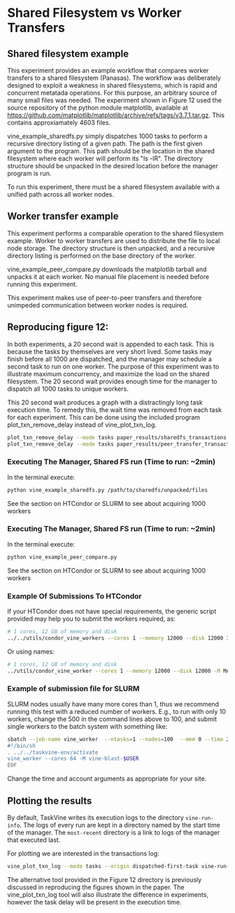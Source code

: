 # Shared Filesystem vs Worker Transfers

## Shared filesystem example

This experiment provides an example workflow that compares worker transfers to a shared filesystem (Panasas).
The workflow was deliberately designed to exploit a weakness in shared filesystems, which is rapid and concurrent metatada operations. For this
purpose, an arbitrary source of many small files was needed. The experiment shown in Figure 12 used the source repository of the python module matplotlib,
available at https://github.com/matplotlib/matplotlib/archive/refs/tags/v3.7.1.tar.gz. This contains approxiamately 4603 files.

vine\_example\_sharedfs.py simply dispatches 1000 tasks to perform a recursive directory listing
of a given path. The path is the first given argument to the program. This path should be the location in the shared filesystem
where each worker will perform its "ls -lR". The directory structure should be unpacked in the desired location before the manager
program is run.

To run this experiment, there must be a shared filesystem available with a unified path across all worker nodes.


## Worker transfer example

This experiment performs a comparable operation to the shared filesystem example. Worker to worker transfers are used to distribute the file to local node storage.
The directory structure is then unpacked, and a recursive directory listing is performed on the base directory of the worker.  

vine\_example\_peer\_compare.py downloads the matplotlib tarball and unpacks it at each worker. No manual file placement is needed before running this experiment. 

This experiment makes use of peer-to-peer transfers and therefore unimpeded 
communication between worker nodes is required. 

## Reproducing figure 12:

In both experiments, a 20 second wait is appended to each task. This is because the tasks by themselves are very short lived. Some tasks may finish before all 1000
are dispatched, and the manager may schedule a second task to run on one worker. The purpose of this experiment was to illustrate maximum concurrency, and maximize
the load on the shared filesystem. The 20 second wait provides enough time for the manager to dispatch all 1000 tasks to unique workers. 

This 20 second wait produces a graph with a distractingly long task execution time. To remedy this, the wait time was removed from each task for each experiment. This 
can be done using the included program plot\_txn\_remove\_delay instead of vine\_plot\_txn\_log.

```sh
plot_txn_remove_delay --mode tasks paper_results/sharedfs_transactions a.pdf
plot_txn_remove_delay --mode tasks paper_results/peer_transfer_transactions b.pdf
```

### Executing The Manager, Shared FS run (Time to run: ~2min)

In the terminal execute:

```sh
python vine_example_sharedfs.py /path/to/sharedfs/unpacked/files
```
See the section on HTCondor or SLURM to see about acquiring 1000 workers

### Executing The Manager, Shared FS run (Time to run: ~2min)

In the terminal execute:

```sh
python vine_example_peer_compare.py
```
See the section on HTCondor or SLURM to see about acquiring 1000 workers

### Example Of Submissions To HTCondor

If your HTCondor does not have special requirements, the generic script
provided may help you to submit the workers required, as:

```sh
# 1 cores, 12 GB of memory and disk
../../utils/condor_vine_workers --cores 1 --memory 12000 --disk 12000 IP_OF_MANAGER PORT_OF_MANAGER 1050
```

Or using names:

```sh
# 1 cores, 12 GB of memory and disk
../utils/condor_vine_worker --cores 1 --memory 12000 --disk 12000 -M MANAGER_NAME 1050
```


### Example of submission file for SLURM

SLURM nodes usually have many more cores than 1, thus we recommend running this
test with a reduced number of workers. E.g., to run with only 10 workers,
change the 500 in the command lines above to 100, and submit single workers to
the batch system with something like:

```sh
sbatch --job-name vine_worker  --ntasks=1 --nodes=100  --mem 0 --time 2:00:00 --account=ACCOUNT -- <<EOF
#!/bin/sh
. ../../taskvine-env/activate
vine_worker --cores 64 -M vine-blast-$USER
EOF
```

Change the time and account arguments as appropriate for your site.


## Plotting the results

By default, TaskVine writes its execution logs to the directory
`vine-run-info`. The logs of every run are kept in a directory named by the
start time of the manager. The `most-recent` directory is a link to logs of the
manager that executed last.

For plotting we are interested in the transactions log:


```sh
vine_plot_txn_log --mode tasks --origin dispatched-first-task vine-run-info/most-recent/vine-logs/transactions output.pdf
```

The alternative tool provided in the Figure 12 directory is previously discussed in reproducing the figures shown in the paper. The 
vine\_plot\_txn\_log tool will also illustrate the difference in experiments, however the task delay will be present in the execution time.




